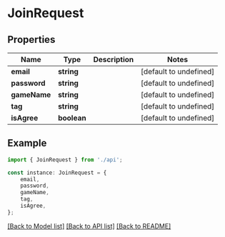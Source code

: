 # JoinRequest


## Properties

Name | Type | Description | Notes
------------ | ------------- | ------------- | -------------
**email** | **string** |  | [default to undefined]
**password** | **string** |  | [default to undefined]
**gameName** | **string** |  | [default to undefined]
**tag** | **string** |  | [default to undefined]
**isAgree** | **boolean** |  | [default to undefined]

## Example

```typescript
import { JoinRequest } from './api';

const instance: JoinRequest = {
    email,
    password,
    gameName,
    tag,
    isAgree,
};
```

[[Back to Model list]](../README.md#documentation-for-models) [[Back to API list]](../README.md#documentation-for-api-endpoints) [[Back to README]](../README.md)
